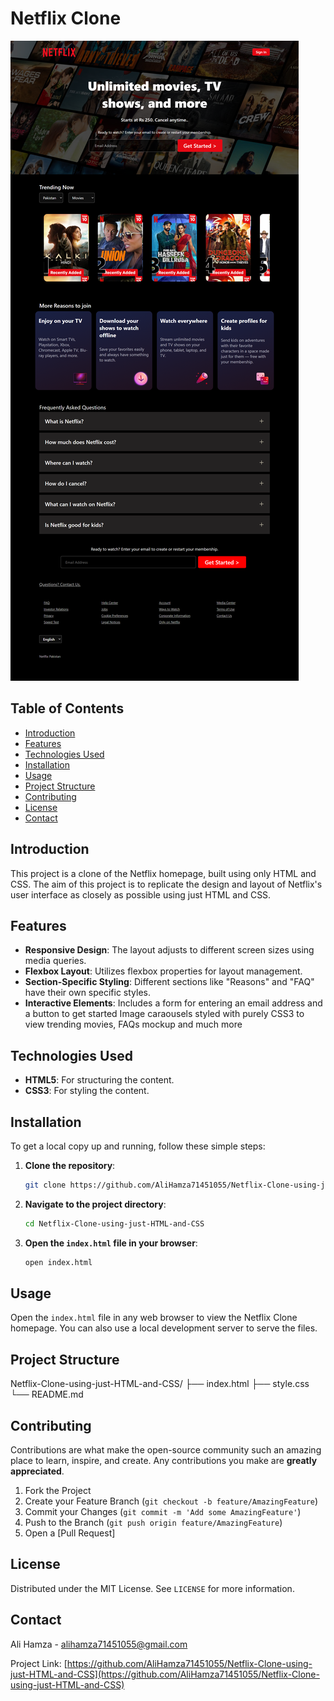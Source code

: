 # Netflix Clone

![Netflix Clone](media/Netflix-Clone-Full-Screenshot.png)

## Table of Contents
- [Introduction](#introduction)
- [Features](#features)
- [Technologies Used](#technologies-used)
- [Installation](#installation)
- [Usage](#usage)
- [Project Structure](#project-structure)
- [Contributing](#contributing)
- [License](#license)
- [Contact](#contact)

## Introduction
This project is a clone of the Netflix homepage, built using only HTML and CSS. The aim of this project is to replicate the design and layout of Netflix's user interface as closely as possible using just HTML and CSS.

## Features
- **Responsive Design**: The layout adjusts to different screen sizes using media queries.
- **Flexbox Layout**: Utilizes flexbox properties for layout management.
- **Section-Specific Styling**: Different sections like "Reasons" and "FAQ" have their own specific styles.
- **Interactive Elements**: Includes a form for entering an email address and a button to get started Image caraousels styled with purely CSS3 to view trending movies, FAQs mockup and much more

## Technologies Used
- **HTML5**: For structuring the content.
- **CSS3**: For styling the content.

## Installation
To get a local copy up and running, follow these simple steps:

1. **Clone the repository**:
    ```sh
    git clone https://github.com/AliHamza71451055/Netflix-Clone-using-just-HTML-and-CSS.git
    ```
2. **Navigate to the project directory**:
    ```sh
    cd Netflix-Clone-using-just-HTML-and-CSS
    ```
3. **Open the `index.html` file in your browser**:
    ```sh
    open index.html
    ```

## Usage
Open the `index.html` file in any web browser to view the Netflix Clone homepage. You can also use a local development server to serve the files.

## Project Structure

Netflix-Clone-using-just-HTML-and-CSS/
├── index.html
├── style.css
└── README.md


## Contributing
Contributions are what make the open-source community such an amazing place to learn, inspire, and create. Any contributions you make are **greatly appreciated**.

1. Fork the Project
2. Create your Feature Branch (`git checkout -b feature/AmazingFeature`)
3. Commit your Changes (`git commit -m 'Add some AmazingFeature'`)
4. Push to the Branch (`git push origin feature/AmazingFeature`)
5. Open a [Pull Request]

## License
Distributed under the MIT License. See `LICENSE` for more information.

## Contact
Ali Hamza - alihamza71451055@gmail.com

Project Link: [https://github.com/AliHamza71451055/Netflix-Clone-using-just-HTML-and-CSS](https://github.com/AliHamza71451055/Netflix-Clone-using-just-HTML-and-CSS)

